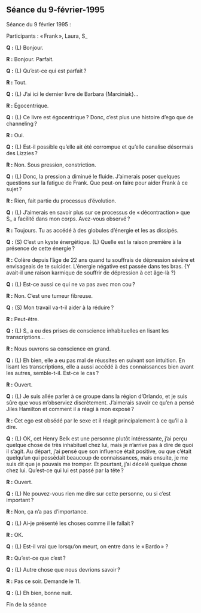 ## Séance du 9-février-1995
Séance du 9 février 1995 :

Participants : « Frank », Laura, S_

**Q :** (L) Bonjour.

**R :** Bonjour. Parfait.

**Q :** (L) Qu’est-ce qui est parfait ?

**R :** Tout.

**Q :** (L) J’ai ici le dernier livre de Barbara {Marciniak}…

**R :** Égocentrique.

**Q :** (L) Ce livre est égocentrique ? Donc, c’est plus une histoire d’ego que de channeling ?

**R :** Oui.

**Q :** (L) Est-il possible qu’elle ait été corrompue et qu’elle canalise désormais des Lizzies ?

**R :** Non. Sous pression, constriction.

**Q :** (L) Donc, la pression a diminué le fluide. J’aimerais poser quelques questions sur la fatigue de Frank. Que peut-on faire pour aider Frank à ce sujet ?

**R :** Rien, fait partie du processus d’évolution.

**Q :** (L) J’aimerais en savoir plus sur ce processus de « décontraction » que S_ a facilité dans mon corps. Avez-vous observé ?

**R :** Toujours. Tu as accédé à des globules d’énergie et les as dissipés.

**Q :** (S) C’est un kyste énergétique. (L) Quelle est la raison première à la présence de cette énergie ?

**R :** Colère depuis l’âge de 22 ans quand tu souffrais de dépression sévère et envisageais de te suicider. L’énergie négative est passée dans tes bras. {Y avait-il une raison karmique de souffrir de dépression à cet âge-là ?}

**Q :** (L) Est-ce aussi ce qui ne va pas avec mon cou ?

**R :** Non. C’est une tumeur fibreuse.

**Q :** (S) Mon travail va-t-il aider à la réduire ?

**R :** Peut-être.

**Q :** (L) S_ a eu des prises de conscience inhabituelles en lisant les transcriptions…

**R :** Nous ouvrons sa conscience en grand.

**Q :** (L) Eh bien, elle a eu pas mal de réussites en suivant son intuition. En lisant les transcriptions, elle a aussi accédé à des connaissances bien avant les autres, semble-t-il. Est-ce le cas ?

**R :** Ouvert.

**Q :** (L) Je suis allée parler à ce groupe dans la région d’Orlando, et je suis sûre que vous m’observiez discrètement. J’aimerais savoir ce qu’en a pensé Jiles Hamilton et comment il a réagi à mon exposé ?

**R :** Cet ego est obsédé par le sexe et il réagit principalement à ce qu’il a à dire.

**Q :** (L) OK, cet Henry Belk est une personne plutôt intéressante, j’ai perçu quelque chose de très inhabituel chez lui, mais je n’arrive pas à dire de quoi il s’agit. Au départ, j’ai pensé que son influence était positive, ou que c’était quelqu’un qui possédait beaucoup de connaissances, mais ensuite, je me suis dit que je pouvais me tromper. Et pourtant, j’ai décelé quelque chose chez lui. Qu’est-ce qui lui est passé par la tête ?

**R :** Ouvert.

**Q :** (L) Ne pouvez-vous rien me dire sur cette personne, ou si c’est important ?

**R :** Non, ça n’a pas d’importance.

**Q :** (L) Ai-je présenté les choses comme il le fallait ?

**R :** OK.

**Q :** (L) Est-il vrai que lorsqu’on meurt, on entre dans le « Bardo » ?

**R :** Qu’est-ce que c’est ?

**Q :** (L) Autre chose que nous devrions savoir ?

**R :** Pas ce soir. Demande le 11.

**Q :** (L) Eh bien, bonne nuit.

Fin de la séance